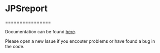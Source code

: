 # JPSreport
================

Documentation can be found [here](http://jupedsim.github.io/jpsreport/).

Please open a new Issue if you encouter problems or have found a bug in the code.